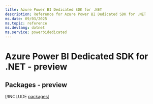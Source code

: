 ```yaml
---
title: Azure Power BI Dedicated SDK for .NET
description: Reference for Azure Power BI Dedicated SDK for .NET
ms.date: 09/03/2025
ms.topic: reference
ms.devlang: dotnet
ms.service: powerbidedicated
---
```

# Azure Power BI Dedicated SDK for .NET - preview
## Packages - preview
[!INCLUDE [packages](power-bi-dedicated-index.md)]